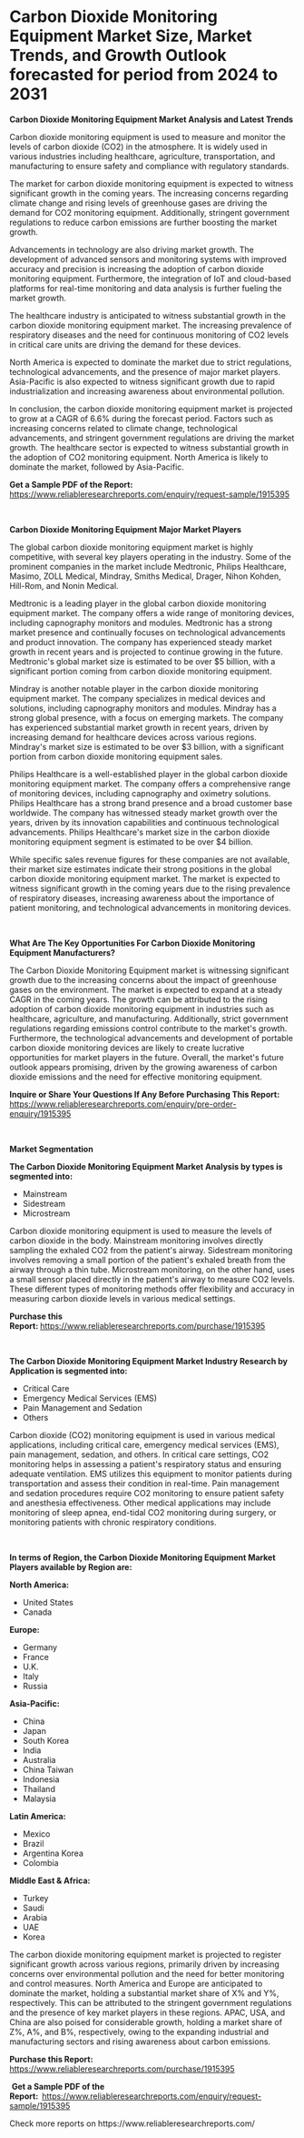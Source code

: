 <p><h1>Carbon Dioxide Monitoring Equipment Market Size, Market Trends, and Growth Outlook forecasted for period from 2024 to 2031</h1></p><p><strong>Carbon Dioxide Monitoring Equipment Market Analysis and Latest Trends</strong></p>
<p><p>Carbon dioxide monitoring equipment is used to measure and monitor the levels of carbon dioxide (CO2) in the atmosphere. It is widely used in various industries including healthcare, agriculture, transportation, and manufacturing to ensure safety and compliance with regulatory standards.</p><p>The market for carbon dioxide monitoring equipment is expected to witness significant growth in the coming years. The increasing concerns regarding climate change and rising levels of greenhouse gases are driving the demand for CO2 monitoring equipment. Additionally, stringent government regulations to reduce carbon emissions are further boosting the market growth.</p><p>Advancements in technology are also driving market growth. The development of advanced sensors and monitoring systems with improved accuracy and precision is increasing the adoption of carbon dioxide monitoring equipment. Furthermore, the integration of IoT and cloud-based platforms for real-time monitoring and data analysis is further fueling the market growth.</p><p>The healthcare industry is anticipated to witness substantial growth in the carbon dioxide monitoring equipment market. The increasing prevalence of respiratory diseases and the need for continuous monitoring of CO2 levels in critical care units are driving the demand for these devices.</p><p>North America is expected to dominate the market due to strict regulations, technological advancements, and the presence of major market players. Asia-Pacific is also expected to witness significant growth due to rapid industrialization and increasing awareness about environmental pollution.</p><p>In conclusion, the carbon dioxide monitoring equipment market is projected to grow at a CAGR of 6.6% during the forecast period. Factors such as increasing concerns related to climate change, technological advancements, and stringent government regulations are driving the market growth. The healthcare sector is expected to witness substantial growth in the adoption of CO2 monitoring equipment. North America is likely to dominate the market, followed by Asia-Pacific.</p></p>
<p><strong>Get a Sample PDF of the Report:&nbsp;</strong> <a href="https://www.reliableresearchreports.com/enquiry/request-sample/1915395">https://www.reliableresearchreports.com/enquiry/request-sample/1915395</a></p>
<p>&nbsp;</p>
<p><strong>Carbon Dioxide Monitoring Equipment Major Market Players</strong></p>
<p><p>The global carbon dioxide monitoring equipment market is highly competitive, with several key players operating in the industry. Some of the prominent companies in the market include Medtronic, Philips Healthcare, Masimo, ZOLL Medical, Mindray, Smiths Medical, Drager, Nihon Kohden, Hill-Rom, and Nonin Medical.</p><p>Medtronic is a leading player in the global carbon dioxide monitoring equipment market. The company offers a wide range of monitoring devices, including capnography monitors and modules. Medtronic has a strong market presence and continually focuses on technological advancements and product innovation. The company has experienced steady market growth in recent years and is projected to continue growing in the future. Medtronic's global market size is estimated to be over $5 billion, with a significant portion coming from carbon dioxide monitoring equipment.</p><p>Mindray is another notable player in the carbon dioxide monitoring equipment market. The company specializes in medical devices and solutions, including capnography monitors and modules. Mindray has a strong global presence, with a focus on emerging markets. The company has experienced substantial market growth in recent years, driven by increasing demand for healthcare devices across various regions. Mindray's market size is estimated to be over $3 billion, with a significant portion from carbon dioxide monitoring equipment sales.</p><p>Philips Healthcare is a well-established player in the global carbon dioxide monitoring equipment market. The company offers a comprehensive range of monitoring devices, including capnography and oximetry solutions. Philips Healthcare has a strong brand presence and a broad customer base worldwide. The company has witnessed steady market growth over the years, driven by its innovation capabilities and continuous technological advancements. Philips Healthcare's market size in the carbon dioxide monitoring equipment segment is estimated to be over $4 billion.</p><p>While specific sales revenue figures for these companies are not available, their market size estimates indicate their strong positions in the global carbon dioxide monitoring equipment market. The market is expected to witness significant growth in the coming years due to the rising prevalence of respiratory diseases, increasing awareness about the importance of patient monitoring, and technological advancements in monitoring devices.</p></p>
<p>&nbsp;</p>
<p><strong>What Are The Key Opportunities For Carbon Dioxide Monitoring Equipment Manufacturers?</strong></p>
<p><p>The Carbon Dioxide Monitoring Equipment market is witnessing significant growth due to the increasing concerns about the impact of greenhouse gases on the environment. The market is expected to expand at a steady CAGR in the coming years. The growth can be attributed to the rising adoption of carbon dioxide monitoring equipment in industries such as healthcare, agriculture, and manufacturing. Additionally, strict government regulations regarding emissions control contribute to the market's growth. Furthermore, the technological advancements and development of portable carbon dioxide monitoring devices are likely to create lucrative opportunities for market players in the future. Overall, the market's future outlook appears promising, driven by the growing awareness of carbon dioxide emissions and the need for effective monitoring equipment.</p></p>
<p><strong>Inquire or Share Your Questions If Any Before Purchasing This Report:</strong> <a href="https://www.reliableresearchreports.com/enquiry/pre-order-enquiry/1915395">https://www.reliableresearchreports.com/enquiry/pre-order-enquiry/1915395</a></p>
<p>&nbsp;</p>
<p><strong>Market Segmentation</strong></p>
<p><strong>The Carbon Dioxide Monitoring Equipment Market Analysis by types is segmented into:</strong></p>
<p><ul><li>Mainstream</li><li>Sidestream</li><li>Microstream</li></ul></p>
<p><p>Carbon dioxide monitoring equipment is used to measure the levels of carbon dioxide in the body. Mainstream monitoring involves directly sampling the exhaled CO2 from the patient's airway. Sidestream monitoring involves removing a small portion of the patient's exhaled breath from the airway through a thin tube. Microstream monitoring, on the other hand, uses a small sensor placed directly in the patient's airway to measure CO2 levels. These different types of monitoring methods offer flexibility and accuracy in measuring carbon dioxide levels in various medical settings.</p></p>
<p><strong>Purchase this Report:&nbsp;</strong><a href="https://www.reliableresearchreports.com/purchase/1915395">https://www.reliableresearchreports.com/purchase/1915395</a></p>
<p>&nbsp;</p>
<p><strong>The Carbon Dioxide Monitoring Equipment Market Industry Research by Application is segmented into:</strong></p>
<p><ul><li>Critical Care</li><li>Emergency Medical Services (EMS)</li><li>Pain Management and Sedation</li><li>Others</li></ul></p>
<p><p>Carbon dioxide (CO2) monitoring equipment is used in various medical applications, including critical care, emergency medical services (EMS), pain management, sedation, and others. In critical care settings, CO2 monitoring helps in assessing a patient's respiratory status and ensuring adequate ventilation. EMS utilizes this equipment to monitor patients during transportation and assess their condition in real-time. Pain management and sedation procedures require CO2 monitoring to ensure patient safety and anesthesia effectiveness. Other medical applications may include monitoring of sleep apnea, end-tidal CO2 monitoring during surgery, or monitoring patients with chronic respiratory conditions.</p></p>
<p>&nbsp;</p>
<p><strong>In terms of Region, the Carbon Dioxide Monitoring Equipment Market Players available by Region are:</strong></p>
<p>
    <p> <strong> North America: </strong>
        <ul>
            <li>United States</li>
            <li>Canada</li>
        </ul>
        </p> 
    <p> <strong> Europe: </strong>
        <ul>
            <li>Germany</li>
            <li>France</li>
            <li>U.K.</li>
            <li>Italy</li>
            <li>Russia</li>
        </ul>
        </p> 
    <p> <strong> Asia-Pacific: </strong>
        <ul>
            <li>China</li>
            <li>Japan</li>
            <li>South Korea</li>
            <li>India</li>
            <li>Australia</li>
            <li>China Taiwan</li>
            <li>Indonesia</li>
            <li>Thailand</li>
            <li>Malaysia</li>
        </ul>
        </p> 
    <p> <strong> Latin America: </strong>
        <ul>
            <li>Mexico</li>
            <li>Brazil</li>
            <li>Argentina Korea</li>
            <li>Colombia</li>
        </ul>
        </p> 
    <p> <strong> Middle East & Africa: </strong>
        <ul>
            <li>Turkey</li>
            <li>Saudi</li>
            <li>Arabia</li>
            <li>UAE</li>
            <li>Korea</li>
        </ul>
    </p>
    </p>
<p><p>The carbon dioxide monitoring equipment market is projected to register significant growth across various regions, primarily driven by increasing concerns over environmental pollution and the need for better monitoring and control measures. North America and Europe are anticipated to dominate the market, holding a substantial market share of X% and Y%, respectively. This can be attributed to the stringent government regulations and the presence of key market players in these regions. APAC, USA, and China are also poised for considerable growth, holding a market share of Z%, A%, and B%, respectively, owing to the expanding industrial and manufacturing sectors and rising awareness about carbon emissions.</p></p>
<p><strong>Purchase this Report: </strong><a href="https://www.reliableresearchreports.com/purchase/1915395">https://www.reliableresearchreports.com/purchase/1915395</a></p>
<p>&nbsp;<strong>Get a Sample PDF of the Report:&nbsp;&nbsp;</strong><a href="https://www.reliableresearchreports.com/enquiry/request-sample/1915395">https://www.reliableresearchreports.com/enquiry/request-sample/1915395</a></p>
<p><strong></strong></p>
<p>Check more reports on https://www.reliableresearchreports.com/</p>